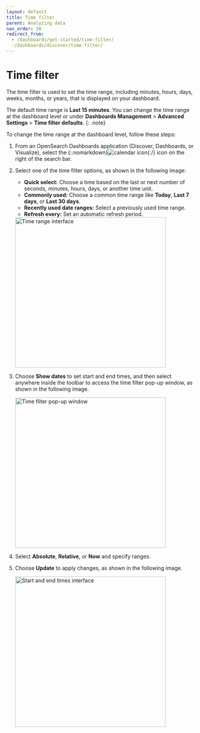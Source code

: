 ```yaml
---
layout: default
title: Time filter
parent: Analyzing data
nav_order: 20
redirect_from:
  - /dashboards/get-started/time-filter/
  -/dashboards/discover/time-filter/
---
```


# Time filter

The time filter is used to set the time range, including minutes, hours, days, weeks, months, or years, that is displayed on your dashboard.

The default time range is **Last 15 minutes**. You can change the time range at the dashboard level or under **Dashboards Management** > **Advanced Settings** > **Time filter defaults**. 
{: .note}

To change the time range at the dashboard level, follow these steps:

1. From an OpenSearch Dashboards application (Discover, Dashboards, or Visualize), select the {::nomarkdown}<img src="{{site.url}}{{site.baseurl}}/images/icons/calendar-icon.png" class="inline-icon" alt="calendar icon"/>{:/} icon on the right of the search bar.
2. Select one of the time filter options, as shown in the following image:
   - **Quick select:** Choose a time based on the last or next number of seconds, minutes, hours, days, or another time unit. 
   - **Commonly used:** Choose a common time range like **Today**, **Last 7 days**, or **Last 30 days**. 
   - **Recently used date ranges:** Select a previously used time range.
   - **Refresh every:** Set an automatic refresh period.

    <img src="{{site.url}}{{site.baseurl}}/images/dashboards/time-range.png" alt="Time range interface" width="400"/>

3. Choose **Show dates** to set start and end times, and then select anywhere inside the toolbar to access the time filter pop-up window, as shown in the following image.

   <img src="{{site.url}}{{site.baseurl}}/images/dashboards/time-filter-popup.png" alt="Time filter pop-up window" width="400"/>

4. Select **Absolute**, **Relative**, or **Now** and specify ranges.
5. Choose **Update** to apply changes, as shown in the following image.

   <img src="{{site.url}}{{site.baseurl}}/images/dashboards/start-end-time.png" alt="Start and end times interface" width="400"/>

